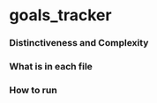 # goals_tracker

<!--
Your README.md file should be minimally multiple paragraphs in length, and should provide a comprehensive documentation of what you did and, if applicable, why you did it.

It documents your project thoroughly, and that distinguishes this project from others in the course and defends its complexity.

This section alone should consist of several paragraphs, before you even begin to talk about the documentation of your project.
-->

### Distinctiveness and Complexity

<!-- Why you believe your project satisfies the distinctiveness and complexity requirements, mentioned above. -->

### What is in each file

<!-- What’s contained in each file you created. -->

### How to run

<!-- How to run your application. -->

<!-- Check the requirements.txt file for any python packages to install before running -->
